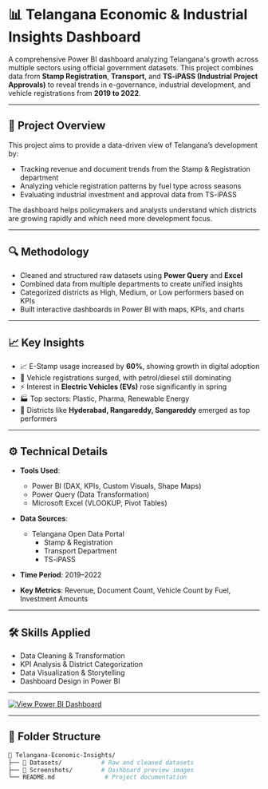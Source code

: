 # 📊 Telangana Economic & Industrial Insights Dashboard

A comprehensive Power BI dashboard analyzing Telangana's growth across multiple sectors using official government datasets. This project combines data from **Stamp Registration**, **Transport**, and **TS-iPASS (Industrial Project Approvals)** to reveal trends in e-governance, industrial development, and vehicle registrations from **2019 to 2022**.

---

## 📌 Project Overview

This project aims to provide a data-driven view of Telangana’s development by:

- Tracking revenue and document trends from the Stamp & Registration department
- Analyzing vehicle registration patterns by fuel type across seasons
- Evaluating industrial investment and approval data from TS-iPASS

The dashboard helps policymakers and analysts understand which districts are growing rapidly and which need more development focus.

---

## 🔍 Methodology

- Cleaned and structured raw datasets using **Power Query** and **Excel**
- Combined data from multiple departments to create unified insights
- Categorized districts as High, Medium, or Low performers based on KPIs
- Built interactive dashboards in Power BI with maps, KPIs, and charts

---

## 📈 Key Insights

- 📈 E-Stamp usage increased by **60%**, showing growth in digital adoption  
- 🚗 Vehicle registrations surged, with petrol/diesel still dominating  
- ⚡ Interest in **Electric Vehicles (EVs)** rose significantly in spring  
- 🏭 Top sectors: Plastic, Pharma, Renewable Energy  
- 📍 Districts like **Hyderabad, Rangareddy, Sangareddy** emerged as top performers

---

## ⚙️ Technical Details

- **Tools Used**:  
  - Power BI (DAX, KPIs, Custom Visuals, Shape Maps)  
  - Power Query (Data Transformation)  
  - Microsoft Excel (VLOOKUP, Pivot Tables)

- **Data Sources**:  
  - Telangana Open Data Portal  
    - Stamp & Registration  
    - Transport Department  
    - TS-iPASS

- **Time Period**: 2019–2022  
- **Key Metrics**: Revenue, Document Count, Vehicle Count by Fuel, Investment Amounts

---

## 🛠️ Skills Applied

- Data Cleaning & Transformation  
- KPI Analysis & District Categorization  
- Data Visualization & Storytelling  
- Dashboard Design in Power BI

---

[![View Power BI Dashboard](https://img.shields.io/badge/Power%20BI-Dashboard-blue?logo=powerbi&style=for-the-badge)](https://app.powerbi.com/view?r=eyJrIjoiMzRlOTQxYzAtNDIyOS00YzFkLWE5ZmMtYjI2M2UyODUwMTU5IiwidCI6ImJhZTllNjhmLWIzZWQtNGQzZC05NjViLTJjMGE5Y2RjZWJjZCJ9)

---

## 📂 Folder Structure

```bash
📁 Telangana-Economic-Insights/
├── 📁 Datasets/           # Raw and cleaned datasets
├── 📁 Screenshots/        # Dashboard preview images
└── README.md              # Project documentation
